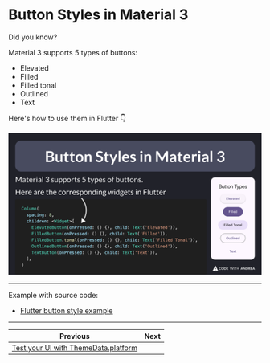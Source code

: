 # Button Styles in Material 3

Did you know?

Material 3 supports 5 types of buttons:

- Elevated
- Filled
- Filled tonal
- Outlined
- Text

Here's how to use them in Flutter 👇

![](250.png)

<!--

Material 3 supports 5 types of buttons.

Here are the corresponding widgets in Flutter:

Column(
  spacing: 8,
  children: <Widget>[
    ElevatedButton(onPressed: () {}, child: Text('Elevated')),
    FilledButton(onPressed: () {}, child: Text('Filled')),
    FilledButton.tonal(onPressed: () {}, child: Text('Filled Tonal')),
    OutlinedButton(onPressed: () {}, child: Text('Outlined')),
    TextButton(onPressed: () {}, child: Text('Text')),
  ],
)
-->

---

Example with source code:

- [Flutter button style example](https://github.com/flutter/flutter/blob/master/examples/api/lib/material/button_style/button_style.0.dart)

---

| Previous | Next |
| -------- | ---- |
| [Test your UI with ThemeData.platform](../0249-themedata-platform/index.md) | |

<!-- TWITTER|https://x.com/biz84/status/1920049708824736120 -->
<!-- LINKEDIN|https://www.linkedin.com/posts/andreabizzotto_did-you-know-material-3-supports-5-types-activity-7325815699250077696-0tNS -->
<!-- BLUESKY|https://bsky.app/profile/codewithandrea.com/post/3lol3w42kzc26 -->

